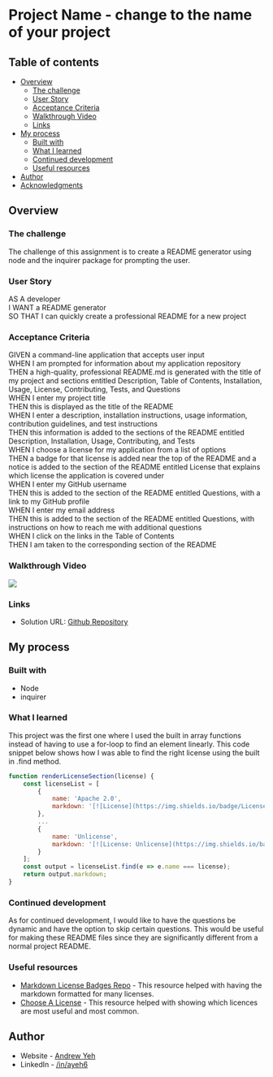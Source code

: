 # Project Name - change to the name of your project

## Table of contents

- [Overview](#overview)
  - [The challenge](#the-challenge)
  - [User Story](#user-story)
  - [Acceptance Criteria](#acceptance-criteria)
  - [Walkthrough Video](#screenshot)
  - [Links](#links)
- [My process](#my-process)
  - [Built with](#built-with)
  - [What I learned](#what-i-learned)
  - [Continued development](#continued-development)
  - [Useful resources](#useful-resources)
- [Author](#author)
- [Acknowledgments](#acknowledgments)

## Overview

### The challenge

The challenge of this assignment is to create a README generator using node and the inquirer package for prompting the user.

### User Story

AS A developer  
I WANT a README generator  
SO THAT I can quickly create a professional README for a new project  

### Acceptance Criteria

GIVEN a command-line application that accepts user input  
WHEN I am prompted for information about my application repository  
THEN a high-quality, professional README.md is generated with the title of my project and sections entitled Description, Table of Contents, Installation, Usage, License, Contributing, Tests, and Questions  
WHEN I enter my project title  
THEN this is displayed as the title of the README  
WHEN I enter a description, installation instructions, usage information, contribution guidelines, and test instructions  
THEN this information is added to the sections of the README entitled Description, Installation, Usage, Contributing, and Tests  
WHEN I choose a license for my application from a list of options  
THEN a badge for that license is added near the top of the README and a notice is added to the section of the README entitled License that explains which license the application is covered under  
WHEN I enter my GitHub username  
THEN this is added to the section of the README entitled Questions, with a link to my GitHub profile  
WHEN I enter my email address  
THEN this is added to the section of the README entitled Questions, with instructions on how to reach me with additional questions  
WHEN I click on the links in the Table of Contents  
THEN I am taken to the corresponding section of the README  

### Walkthrough Video

![](./screenshot.jpg)

### Links

- Solution URL: [Github Repository](https://github.com/ayeh6/README-Generator)

## My process

### Built with

- Node
- inquirer

### What I learned

This project was the first one where I used the built in array functions instead of having to use a for-loop to find an element linearly. This code snippet below shows how I was able to find the right license using the built in .find method.
```js
function renderLicenseSection(license) {
    const licenseList = [
        {
            name: 'Apache 2.0',
            markdown: '[![License](https://img.shields.io/badge/License-Apache_2.0-blue.svg)](https://opensource.org/licenses/Apache-2.0)',
        },
        ...
        {
            name: 'Unlicense',
            markdown: '[![License: Unlicense](https://img.shields.io/badge/license-Unlicense-blue.svg)](http://unlicense.org/)',
        }
    ];
    const output = licenseList.find(e => e.name === license);
    return output.markdown;
}
```

### Continued development

As for continued development, I would like to have the questions be dynamic and have the option to skip certain questions. This would be useful for making these README files since they are significantly different from a normal project README.

### Useful resources

- [Markdown License Badges Repo](https://gist.github.com/lukas-h/2a5d00690736b4c3a7ba#file-license-badges-md) - This resource helped with having the markdown formatted for many licenses.
- [Choose A License](https://choosealicense.com/) - This resource helped with showing which licences are most useful and most common.

## Author

- Website - [Andrew Yeh](https://ayeh6.github.io/Yeh-Andrew-Portfolio-Website/)
- LinkedIn - [/in/ayeh6](https://www.linkedin.com/in/ayeh6/)
